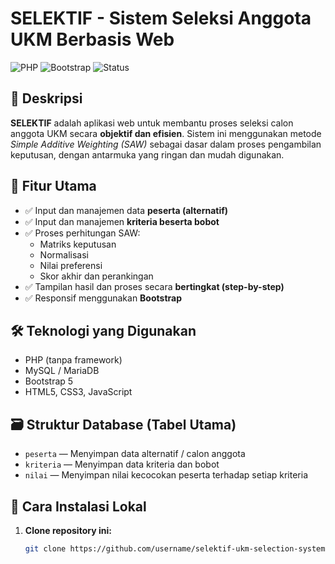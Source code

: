 # SELEKTIF - Sistem Seleksi Anggota UKM Berbasis Web

![PHP](https://img.shields.io/badge/built%20with-PHP-blue)
![Bootstrap](https://img.shields.io/badge/UI-Bootstrap-blueviolet)
![Status](https://img.shields.io/badge/status-development-success)

## 📌 Deskripsi

**SELEKTIF** adalah aplikasi web untuk membantu proses seleksi calon anggota UKM secara **objektif dan efisien**. Sistem ini menggunakan metode _Simple Additive Weighting (SAW)_ sebagai dasar dalam proses pengambilan keputusan, dengan antarmuka yang ringan dan mudah digunakan.

## 🎯 Fitur Utama

- ✅ Input dan manajemen data **peserta (alternatif)**
- ✅ Input dan manajemen **kriteria beserta bobot**
- ✅ Proses perhitungan SAW:
  - Matriks keputusan
  - Normalisasi
  - Nilai preferensi
  - Skor akhir dan perankingan
- ✅ Tampilan hasil dan proses secara **bertingkat (step-by-step)**
- ✅ Responsif menggunakan **Bootstrap**

## 🛠️ Teknologi yang Digunakan

- PHP (tanpa framework)
- MySQL / MariaDB
- Bootstrap 5
- HTML5, CSS3, JavaScript

## 🗃️ Struktur Database (Tabel Utama)

- `peserta` — Menyimpan data alternatif / calon anggota
- `kriteria` — Menyimpan data kriteria dan bobot
- `nilai` — Menyimpan nilai kecocokan peserta terhadap setiap kriteria

## 🚀 Cara Instalasi Lokal

1. **Clone repository ini:**

   ```bash
   git clone https://github.com/username/selektif-ukm-selection-system.git
   ```
